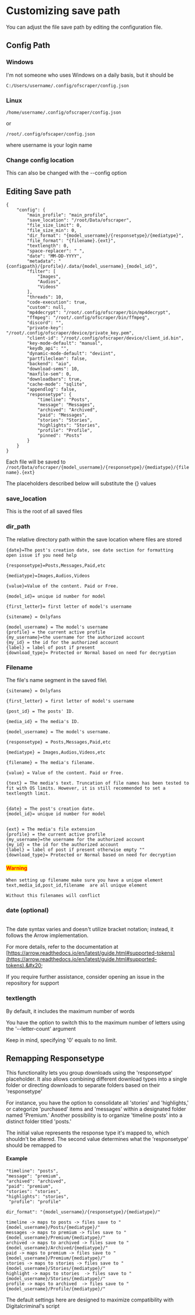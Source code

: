 # Customizing save path

You can adjust the file save path by editing the configuration file.

## Config Path

### Windows

I'm not someone who uses Windows on a daily basis, but it should be

```
C:/Users/username/.config/ofscraper/config.json
```

### Linux

```
/home/username/.config/ofscraper/config.json
```

or

```
/root/.config/ofscaper/config.json
```

where username is your login name

### Change config location

This can also be changed with the --config option

## Editing Save path

```
{
    "config": {
        "main_profile": "main_profile",
        "save_location": "/root/Data/ofscraper",
        "file_size_limit": 0,
        "file_size_min": 0,
        "dir_format": "{model_username}/{responsetype}/{mediatype}",
        "file_format": "{filename}.{ext}",
        "textlength": 0,
        "space-replacer": " ",
        "date": "MM-DD-YYYY",
        "metadata": "{configpath}/{profile}/.data/{model_username}_{model_id}",
        "filter": [
            "Images",
            "Audios",
            "Videos"
        ],
        "threads": 10,
        "code-execution": true,
        "custom": null,
        "mp4decrypt": "/root/.config/ofscraper/bin/mp4decrypt",
        "ffmpeg": "/root/.config/ofscraper/bin/ffmpeg",
        "discord": "",
        "private-key": "/root/.config/ofscraper/device/private_key.pem",
        "client-id": "/root/.config/ofscraper/device/client_id.bin",
        "key-mode-default": "manual",
        "keydb_api": "",
        "dynamic-mode-default": "deviint",
        "partfileclean": false,
        "backend": "aio",
        "download-sems": 10,
        "maxfile-sem": 0,
        "downloadbars": true,
        "cache-mode": "sqlite",
        "appendlog": false,
        "responsetype": {
            "timeline": "Posts",
            "message": "Messages",
            "archived": "Archived",
            "paid": "Messages",
            "stories": "Stories",
            "highlights": "Stories",
            "profile": "Profile",
            "pinned": "Posts"
        }
    }
}

```

Each file will be saved to `/root/Data/ofscraper/{model_username}/{responsetype}/{mediatype}/{filename}.{ext}`

The placeholders described below will substitute the {} values

### save\_location

This is the root of all saved files

### dir\_path

The  relative directory path within the save location where files are stored

```
{date}=The post's creation date, see date section for formatting
open issue if you need help

{responsetype}=Posts,Messages,Paid,etc

{mediatype}=Images,Audios,Videos

{value}=Value of the content. Paid or Free.

{model_id}= unique id number for model

{first_letter}= first letter of model's username

{sitename} = Onlyfans

{model_username} = The model's username
{profile} = the current active profile
{my_username}=the username for the authorized account
{my_id} = the id for the authorized account
{label} = label of post if present
{download_type}= Protected or Normal based on need for decryption

```

### Filename

The file's name segment in the saved file\




```
{sitename} = Onlyfans

{first_letter} = first letter of model's username

{post_id} = The posts' ID.

{media_id} = The media's ID.

{model_username} = The model's username.

{responsetype} = Posts,Messages,Paid,etc

{mediatype} = Images,Audios,Videos,etc

{filename} = The media's filename.

{value} = Value of the content. Paid or Free.

{text} = The media's text. Truncation of file names has been tested to fit with OS limits. However, it is still recommended to set a textlength limit.


{date} = The post's creation date.
{model_id}= unique id number for model


{ext} = The media's file extension
{profile} = the current active profile
{my_username}=the username for the authorized account
{my_id} = the id for the authorized account
{label} = label of post if present otherwise empty ""
{download_type}= Protected or Normal based on need for decryption
```

#### <mark style="color:red;">**Warning**</mark>

```
When setting up filename make sure you have a unique element 
text,media_id,post_id,filename  are all unique element

Without this filenames will conflict
```

### date (optional)

\
The date syntax varies and doesn't utilize bracket notation; instead, it follows the Arrow implementation.

For more details, refer to the documentation at [https://arrow.readthedocs.io/en/latest/guide.html#supported-tokens](https://arrow.readthedocs.io/en/latest/guide.html#supported-tokens).&#x20;

If you require further assistance, consider opening an issue in the repository for support

### textlength

By default, it includes the maximum number of words

&#x20;You have the option to switch this to the maximum number of letters using the '--letter-count' argument

Keep in mind, specifying '0' equals to no limit.

## Remapping Responsetype

This functionality lets you group downloads using the 'responsetype' placeholder. It also allows combining different download types into a single folder or directing downloads to separate folders based on their 'responsetype'

For instance, you have the option to consolidate all 'stories' and 'highlights,' or categorize 'purchased' items and 'messages' within a designated folder named 'Premium.' Another possibility is to organize 'timeline posts' into a distinct folder titled 'posts.'

The initial value represents the response type it's mapped to, which shouldn't be altered. The second value determines what the 'responsetype' should be remapped to

#### Example

```
"timeline": "posts",
"message": "premium",
"archived": "archived",
"paid": "premium",
"stories": "stories",
"highlights": "stories",
 "profile": "profile"
```

```
dir_format": "{model_username}/{responsetype}/{mediatype}/"
```

```
timeline -> maps to posts -> files save to "{model_username}/Posts/{mediatype}/"
messages -> maps to premium -> files save to "{model_username}/Premium/{mediatype}/"
archived -> maps to archived -> files save to "{model_username}/Archived/{mediatype}/"
paid -> maps to premium -> files save to "{model_username}/Premium/{mediatype}/"
stories -> maps to stories -> files save to "{model_username}/Stories/{mediatype}/"
highlight -> maps to stories  -> files save to "{model_username}/Stories/{mediatype}/"
profile -> maps to archived  -> files save to "{model_username}/Profile/{mediatype}/"
```

The default settings here are designed to maximize compatibility with Digitalcriminal's script
